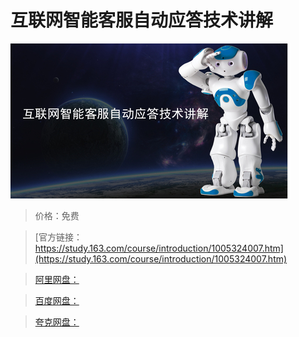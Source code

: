 # 互联网智能客服自动应答技术讲解

![img](../../../assets/study163/free/8260876a-2fa8-40d2-9f19-e7f1c427567f.jpg)

> 价格：免费

> [官方链接：https://study.163.com/course/introduction/1005324007.htm](https://study.163.com/course/introduction/1005324007.htm)

> [阿里网盘：]()

> [百度网盘：]()

> [夸克网盘：]()
